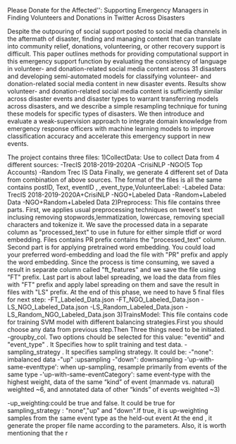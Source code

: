 Please Donate for the Affected'': Supporting Emergency Managers in Finding Volunteers and Donations in Twitter Across Disasters

Despite the outpouring of social support posted to social media channels in the aftermath of disaster, finding and managing content that can translate into community relief, donations, volunteering, or other recovery support is difficult. This paper outlines methods for providing computational support in this emergency support function by evaluating the consistency of language in volunteer- and donation-related social media content across 31 disasters and developing semi-automated models for classifying volunteer- and donation-related social media content in new disaster events. Results show volunteer- and donation-related social media content is sufficiently similar across disaster events and disaster types to warrant transferring models across disasters, and we describe a simple resampling technique for tuning these models for specific types of disasters. We then introduce and evaluate a weak-supervision approach to integrate domain knowledge from emergency response officers with machine learning models to improve classification accuracy and accelerate this emergency support in new events.

The project contains three files:
    1)CollectData: Use to collect Data from 4 different sources: -TrecIS 2018-2019-2020A -CrisiNLP -NGO(5 Top Accounts) -Random Trec IS Data Finally, we generate 4 different set of Data from combination of above sources. The format of the files is all the same contains postID, Text, eventID , ,event_type,VolunteerLabel: -Labeled Data: TrecIS 2018-2019-2020A+CrisiNLP -NGO+Labeled Data -Random+Labeled Data -NGO+Random+Labeled Data 2)Preprocess: This file contains three parts. First, we applies usual preprocessing techniques on tweet's text inclusing removing stopwords,lemmatization, lowercase, removing speciall characters and tokenize it. We save the processed data in a separate column as "processed_text" to use in future for either simple tfidf or word embedding. Files contains PR prefix contains the "processed_text" column. Second part is for applying pretrained word embedding. You could load your preferred word-embedding and load the file with "PR" prefix and apply the word embedding. Since the process is time consuming, we saved a result in separate column called "ft_features" and we save the file using "FT" prefix. Last part is about label spreading, we load the data from files with "FT" prefix and apply label spreading on them and save the result in files with "LS" prefix. At the end of this phase, we need to have 5 final files for next step: -FT_Labeled_Data.json -FT_NGO_Labeled_Data.json -LS_NGO_Labeled_Data.json -LS_Random_Labeled_Data.json -LS_Random_NGO_Labeled_Data.json 3)TrainsModel: This file contains code for training SVM model with different balancing strategies.First you should choose any data from previous step.Then Three things need to be initiated. -groupby_col. Two options chould be selected for this value: "eventid" and "event_type" . It Specifies how to split training and test data. -sampling_strategy . It specifies sampling strategy. It could be: -"none": imbalanced data -"up" :upsampling -"down": downsampling -'up-with-same-eventtype': when up-sampling, resample primarily from events of the same type -'up-with-same-eventCategory': same event-type with the highest weight, data of the same “kind” of event (manmade vs. natural) weighted ~6, and annotated data of other “kinds” of events weighted ~3)

   -up_weighting:could be true and false. It could be true for sampling_strategy : "none","up" and "down".If true, it is up-weighting samples from                    the same event type as the held-out event 
  At the end , it generate the proper file name according to the parameters. Also, it is worth mentioning that the r
